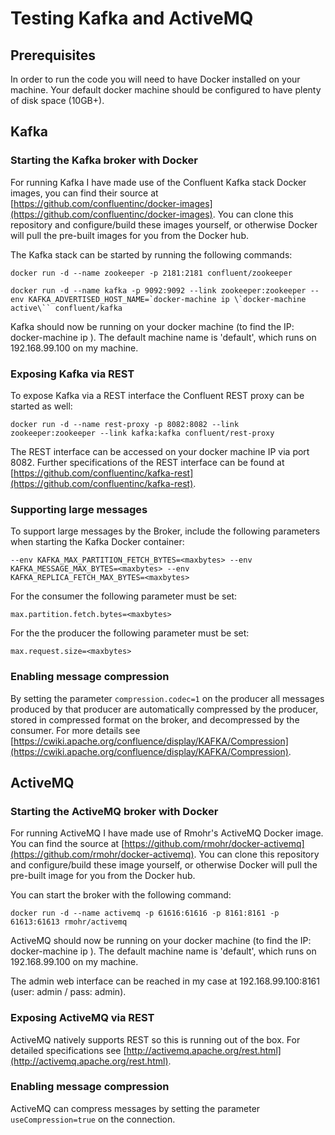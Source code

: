 # Testing Kafka and ActiveMQ

## Prerequisites

In order to run the code you will need to have Docker installed on your machine. Your default docker machine should be configured to have plenty of disk space (10GB+). 

## Kafka

### Starting the Kafka broker with Docker

For running Kafka I have made use of the Confluent Kafka stack Docker images, you can find their source at [https://github.com/confluentinc/docker-images](https://github.com/confluentinc/docker-images). You can clone this repository and configure/build these images yourself, or otherwise Docker will pull the pre-built images for you from the Docker hub.

The Kafka stack can be started by running the following commands:

`docker run -d --name zookeeper -p 2181:2181 confluent/zookeeper`

```docker run -d --name kafka -p 9092:9092 --link zookeeper:zookeeper --env KAFKA_ADVERTISED_HOST_NAME=`docker-machine ip \`docker-machine active\`` confluent/kafka```

Kafka should now be running on your docker machine (to find the IP: docker-machine ip <machinename>). The default machine name is 'default', which runs on 192.168.99.100 on my machine.

### Exposing Kafka via REST

To expose Kafka via a REST interface the Confluent REST proxy can be started as well:

`docker run -d --name rest-proxy -p 8082:8082 --link zookeeper:zookeeper --link kafka:kafka confluent/rest-proxy`

The REST interface can be accessed on your docker machine IP via port 8082. Further specifications of the REST interface can be found at [https://github.com/confluentinc/kafka-rest](https://github.com/confluentinc/kafka-rest).

### Supporting large messages

To support large messages by the Broker, include the following parameters when starting the Kafka Docker container:

`--env KAFKA_MAX_PARTITION_FETCH_BYTES=<maxbytes> --env KAFKA_MESSAGE_MAX_BYTES=<maxbytes> --env KAFKA_REPLICA_FETCH_MAX_BYTES=<maxbytes>`

For the consumer the following parameter must be set:

`max.partition.fetch.bytes=<maxbytes>`

For the the producer the following parameter must be set:

`max.request.size=<maxbytes>`

### Enabling message compression

By setting the parameter `compression.codec=1` on the producer all messages produced by that producer are automatically compressed by the producer, stored in compressed format on the broker, and decompressed by the consumer. For more details see [https://cwiki.apache.org/confluence/display/KAFKA/Compression](https://cwiki.apache.org/confluence/display/KAFKA/Compression).

## ActiveMQ

### Starting the ActiveMQ broker with Docker

For running ActiveMQ I have made use of Rmohr's ActiveMQ Docker image. You can find the source at [https://github.com/rmohr/docker-activemq](https://github.com/rmohr/docker-activemq). You can clone this repository and configure/build these image yourself, or otherwise Docker will pull the pre-built image for you from the Docker hub.

You can start the broker with the following command:

`docker run -d --name activemq -p 61616:61616 -p 8161:8161 -p 61613:61613 rmohr/activemq`

ActiveMQ should now be running on your docker machine (to find the IP: docker-machine ip <machinename>). The default machine name is 'default', which runs on 192.168.99.100 on my machine.

The admin web interface can be reached in my case at 192.168.99.100:8161 (user: admin / pass: admin).

### Exposing ActiveMQ via REST

ActiveMQ natively supports REST so this is running out of the box. For detailed specifications see [http://activemq.apache.org/rest.html](http://activemq.apache.org/rest.html). 

### Enabling message compression

ActiveMQ can compress messages by setting the parameter `useCompression=true` on the connection. 

